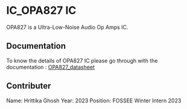 
# IC_OPA827 IC

OPA827 is a Ultra-Low-Noise Audio Op Amps IC.


## Documentation

To know the details of OPA827 IC please go through with the documentation : [OPA827_datasheet](https://www.mouser.in/new/texas-instruments/ti-opa1656-op-amps/?gclid=Cj0KCQjwwvilBhCFARIsADvYi7J2yeGw_41jcQ3-dqZVWa-ufzNHBjwkf0oN3Jz0Bdk2msXTsnRrzTUaAjciEALw_wcB)


## Contributer

Name: Hrittika Ghosh
Year: 2023
Position: FOSSEE Winter Intern 2023
